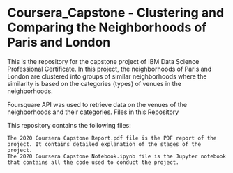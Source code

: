 # Coursera_Capstone - Clustering and Comparing the Neighborhoods of Paris and London

This is the repository for the capstone project of IBM Data Science Professional Certificate. In this project, the neighborhoods of Paris and London are clustered into groups of similar neighborhoods where the similarity is based on the categories (types) of venues in the neighborhoods.

Foursquare API was used to retrieve data on the venues of the neighborhoods and their categories.
Files in this Repository

This repository contains the following files:

    The 2020 Coursera Capstone Report.pdf file is the PDF report of the project. It contains detailed explanation of the stages of the project.
    The 2020 Coursera Capstone Notebook.ipynb file is the Jupyter notebook that contains all the code used to conduct the project.
   

